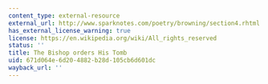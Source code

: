 ```yaml
---
content_type: external-resource
external_url: http://www.sparknotes.com/poetry/browning/section4.rhtml
has_external_license_warning: true
license: https://en.wikipedia.org/wiki/All_rights_reserved
status: ''
title: The Bishop orders His Tomb
uid: 671d064e-6d20-4882-b28d-105cb6d601dc
wayback_url: ''
---
```

